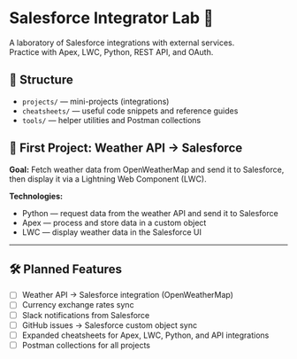 # Salesforce Integrator Lab 🚀

A laboratory of Salesforce integrations with external services.  
Practice with Apex, LWC, Python, REST API, and OAuth.  

## 📂 Structure
- `projects/` — mini-projects (integrations)
- `cheatsheets/` — useful code snippets and reference guides
- `tools/` — helper utilities and Postman collections

## 📌 First Project: Weather API → Salesforce
**Goal:** Fetch weather data from OpenWeatherMap and send it to Salesforce,  
then display it via a Lightning Web Component (LWC).

**Technologies:**
- Python — request data from the weather API and send it to Salesforce
- Apex — process and store data in a custom object
- LWC — display weather data in the Salesforce UI

---

## 🛠 Planned Features
- [ ] Weather API → Salesforce integration (OpenWeatherMap)
- [ ] Currency exchange rates sync
- [ ] Slack notifications from Salesforce
- [ ] GitHub issues → Salesforce custom object sync
- [ ] Expanded cheatsheets for Apex, LWC, Python, and API integrations
- [ ] Postman collections for all projects
